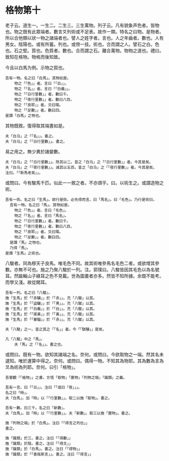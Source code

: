 # 格物第十

老子云。道生一。一生二。二生三。三生萬物。列子云。凡有貌象声色者。皆物也。物之既有此眾端者。數言爻列術或不足表。故作一類。特名之曰物。是物者。所以合他類以狀一物之諸端者也。譬人之姓字者。言也。人之年齒者。數也。人有男女。陰陽也。或有所蓄。列也。或傍一技。術也。合而謂之人。譬石之白。色也。石之堅。質也。色質者。數也。合而謂之石。離合萬物。物物之道也。禮曰。致知在格物。物格而後知致。

今且以白馬为例。示物之叙也。

```
吾有一物。名之曰「白馬」。其物如是。
	物之「「色」」者。言曰「「白」」。
	物之「「名」」者。言曰「「白義」」。
	物之「「日行里數」」者。數曰千。
	物之「「夜行里數」」者。數曰八百。
	物之「「良耶」」者。爻曰陽。
	物之「「足數」」者。數曰四。
是謂「白馬」之物也。
```

其物既敘。復得取其端書如是。

```
夫「白马」之「「名」」。書之。
夫「白马」之「「日行里數」」。書之。
```

易之用之。無少異於諸變數。

```
夫「白马」之「「日行里數」」。除其以二。昔之「白马」之「「日行里數」」者。今其是矣。
夫「白马」之「「夜行里數」」。減其以五百。昔之「白马」之「「夜行里數」」者。今其是矣。
注曰。「「斯馬老矣」」。
```

或問曰。今有駿馬千匹。似此一一敘之者。不亦煩乎。曰。以術生之。或謂造物之術。

```
吾有一術。名之曰「生馬」。欲行是術。必先得而言。曰「馬名」。曰「毛色」。乃行是術曰。
  吾有一物。名之曰「馬」。其物如是。
    物之「「色」」者。言曰「毛色」。
    物之「「名」」者。言曰「馬名」。
    物之「「日行里數」」者。數曰千。
    物之「「夜行里數」」者。數曰八百。
    物之「「良耶」」者。爻曰陽。
    物之「「足數」」者。數曰四。
  是謂「馬」之物也。
  乃得「馬」。
是謂「生馬」之術也。
```

八駿者。同為穆天子良馬。唯毛色不同。故其術唯參馬名毛色二者。或欲增其參數。亦無不可也。施之乃聚八駿於一列。注。郭璞曰。八駿皆因其毛色以為名號耳。然踰輪山子綠耳之色不見載。世為圖畫者亦多。然皆不知所據。余既不能考。而學又淺。故從闕耳。

```
吾有一列。名之曰「八駿」。
施「生馬」於「「赤驥」」於「「赤」」。充「八駿」以其。
施「生馬」於「「盜驪」」於「「黑」」。充「八駿」以其。
施「生馬」於「「白義」」於「「白」」。充「八駿」以其。
施「生馬」於「「渠黃」」於「「黃」」。充「八駿」以其。
施「生馬」於「「華騮」」於「「赤」」。充「八駿」以其。
	
夫「八駿」之一。昔之其之「「名」」者。今「「騏驥」」是矣。

凡「八駿」中之「馬」。
	夫「馬」之「「名」」。書之也。
```

或問曰。既有一物。欲知其諸端之名。奈何。或問曰。今欲取物之一端。然其名未遽知。唯於運算中得之。奈何。或問曰。偶得一物。不知其為物耶。其為數為言為爻為術為列耶。奈何。曰引「格物」。

```
吾嘗觀「「格物」」之書。方悟「取物」「置物」「列物之端」「識類」之義。

吾有一言。曰「「日」」。注曰「「或曰「夜」」」。
名之曰「時」。
夫「白馬」。加「時」以「「行里數」」。取二以施「取物」。書之。

吾有一數。曰三千。名之曰「新數」。
夫「白馬」。加「時」以「「行里數」」。夫「新數」。取三以施「置物」。書之。

施「列物之端」於「白馬」。注曰「「得言之列也」」
書之。

施「識類」於三。書之。注曰「「得數」」
施「識類」於陰。書之。注曰「「得爻」」
施「識類」於「白馬」。書之。注曰「「得物」」
施「識類」於「「善哉斯言」」。書之。注曰「「得言」」
```



